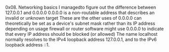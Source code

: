 0x08. Networking basics
I managedto figure out the difference between 127.0.0.1 and 0.0.0.0
0.0.0.0 is a non-routable address that describes an invalid or unknown target
These are the other uses of 0.0.0.0
can theoretically be set as a device's subnet mask rather than its IP address
depending on usage  firewall or router software might use 0.0.0.0 to indicate that
every IP address should be blocked (or allowed)
The name localhost normally resolves to the IPv4 loopback address 127.0.0.1, and to the IPv6 loopback address ::1.

